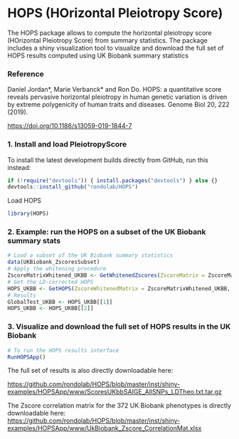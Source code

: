 # HOPS (HOrizontal Pleiotropy Score)

The HOPS package allows to compute the horizontal pleiotropy score (HOrizontal Pleiotropy Score) from summary statistics.
The package includes a shiny visualization tool to visualize and download the full set of HOPS results computed using UK Biobank summary statistics

### Reference

Daniel Jordan*, Marie Verbanck* and Ron Do. HOPS: a quantitative score reveals pervasive horizontal pleiotropy in human genetic variation is driven by extreme polygenicity of human traits and diseases. Genome Biol 20, 222 (2019).

<https://doi.org/10.1186/s13059-019-1844-7>

### 1. Install and load PleiotropyScore
To install the latest development builds directly from GitHub, run this instead:
```r
if (!require("devtools")) { install.packages("devtools") } else {}
devtools::install_github("rondolab/HOPS")
```
Load HOPS 
```r
library(HOPS)
```

### 2. Example: run the HOPS on a subset of the UK Biobank summary stats
```r
# Load a subset of the UK Biobank summary statistics
data(UKBiobank_ZscoresSubset)
# Apply the whitening procedure
ZscoreMatrixWhitened_UKBB <- GetWhitenedZscores(ZscoreMatrix = ZscoreMatrix_UKBB, ZscoreCorMatrix = ZscoreCorMatrix_UKBB)
# Get the LD-corrected HOPS
HOPS_UKBB <- GetHOPS(ZscoreWhitenedMatrix = ZscoreMatrixWhitened_UKBB, RSids = SNPinfo_UKBB$SNPid, LDCorrected = TRUE, POLYGENICITYCorrected = FALSE, GlobalTest = TRUE)
# Results
GlobalTest_UKBB <- HOPS_UKBB[[1]]
HOPS_UKBB <- HOPS_UKBB[[2]]
```
### 3. Visualize and download the full set of HOPS results in the UK Biobank
```r
# To run the HOPS results interface
RunHOPSApp()
```
The full set of results is also directly downloadable here:

https://github.com/rondolab/HOPS/blob/master/inst/shiny-examples/HOPSApp/www/ScoresUKbbSAIGE_AllSNPs_LDTheo.txt.tar.gz

The Zscore correlation matrix for the 372 UK Biobank phenotypes is directly downloadable here:
https://github.com/rondolab/HOPS/blob/master/inst/shiny-examples/HOPSApp/www/UkBiobank_Zscore_CorrelationMat.xlsx
